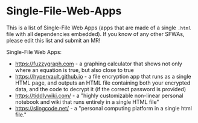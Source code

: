 # Single-File-Web-Apps

This is a list of Single-File Web Apps (apps that are made of a single `.html` file with all dependencies embedded). If you know of any other SFWAs, please edit this list and submit an MR!


Single-File Web Apps:
* <https://fuzzygraph.com> - a graphing calculator that shows not only where an equation is true, but also close to true
* <https://hypervault.github.io> - a file encryption app that runs as a single HTML page, and outputs an HTML file containing both your encrypted data, and the code to decrypt it (if the correct password is provided)
* <https://tiddlywiki.com/> - a "highly customizable non-linear personal notebook and wiki that runs entirely in a single HTML file"
* <https://slingcode.net/> - a "personal computing platform in a single html file."
